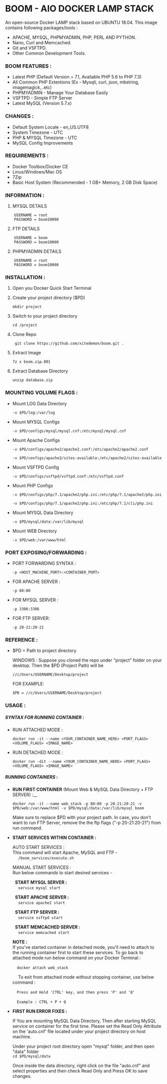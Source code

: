 # BOOM - AIO DOCKER LAMP STACK

An open-source Docker LAMP stack based on UBUNTU 18.04.
This image contains following packages/tools :

- APACHE, MYSQL, PHPMYADMIN, PHP, PERL AND PYTHON.
- Nano, Curl and Memcached.
- Git and VSFTPD.
- Other Common Development Tools.

### BOOM FEATURES :

- Latest PHP (Default Version = 7.1, Avaliable PHP 5.6 to PHP 7.3)
- All Common PHP Extentions (Ex - Mysqli, curl, json, mbstring, imagemagick,..etc)
- PHPMYADMIN - Manage Your Database Easily
- VSFTPD - Simple FTP Server
- Latest MySQL (Version 5.7.x)

### CHANGES :

- Default System Locale - en_US.UTF8
- System Timezone - UTC
- PHP & MYSQL Timezone - UTC
- MySQL Config Improvements

### REQUIREMENTS :
- Docker Toolbox/Docker CE
- Linux/Windows/Mac OS
- 7Zip
- Basic Host System (Recommended - 1 GB+ Memory, 2 GB Disk Space)

### INFORMATION :

1. MYSQL DETAILS
```
    USERNAME = root
    PASSWORD = boom10000
```

2. FTP DETAILS
```
    USERNAME = boom
    PASSWORD = boom10000
```

2. PHPMYADMIN DETAILS
```
    USERNAME = root
    PASSWORD = boom10000
```

### INSTALLATION :

1. Open you Docker Quick Start Terminal

2. Create your project directory ($PD)

     ``` mkdir project ```

3. Switch to your project directory

     ```cd /project```

4. Clone Repo

     ``` git clone https://github.com/xitedemon/boom.git .```

5. Extract Image

     ```7z x boom.zip.001```

5. Extract Database Directory

     ```unzip database.zip```

### MOUNTING VOLUME FLAGS :

- Mount LOG Data Directory

	 ```-v $PD/log:/var/log```

- Mount MYSQL Configs

     ```-v $PD/configs/mysql/mysql.cnf:/etc/mysql/mysql.cnf```

- Mount Apache Configs

     ```-v $PD/configs/apache2/apache2.conf:/etc/apache2/apache2.conf```

     ```-v $PD/configs/apache2/sites-available:/etc/apache2/sites-available```

- Mount VSFTPD Config

     ```-v $PD/configs/vsftpd/vsftpd.conf:/etc/vsftpd.conf```

- Mount PHP Configs

     ```-v $PD/configs/php/7.1/apache2/php.ini:/etc/php/7.1/apache2/php.ini```

     ```-v $PD/configs/php/7.1/apache2/php.ini:/etc/php/7.1/cli/php.ini```

- Mount MYSQL Data Directory

     ```-v $PD/mysql/data:/var/lib/mysql```

- Mount WEB Directory

     ```-v $PD/web:/var/www/html```

### PORT EXPOSING/FORWARDING :

- PORT FORWARDING SYNTAX :

     ```-p <HOST_MACHINE_PORT>:<CONTAINER_PORT>```

- FOR APACHE SERVER :

     ```-p 80:80```

- FOR MYSQL SERVER :

     ```-p 3306:3306```

- FOR FTP SERVER:

     ```-p 20-21:20-21```

### REFERENCE :

- $PD = Path to project directory

  WINDOWS : Suppose you cloned the repo under "project" folder on your desktop. Then the $PD (Project Path) will be

     ```//c/Users/USERNAME/Desktop/project```

  FOR EXAMPLE:

     ```$PD = //c/Users/USERNAME/Desktop/project```


### USAGE :

##### SYNTAX FOR RUNNING CONTAINER :

- RUN ATTACHED MODE :

     ```docker run -it --name <YOUR_CONTAINER_NAME_HERE> <PORT_FLAGS> <VOLUME_FLAGS> <IMAGE_NAME>```

- RUN DETACHED MODE :

     ```docker run -dit --name <YOUR_CONTAINER_NAME_HERE> <PORT_FLAGS> <VOLUME_FLAGS> <IMAGE_NAME>```

##### RUNNING CONTAINERS :

- __RUN FIRST CONTAINER__ (Mount Web & MySQL Data Directory + FTP SERVER) :__

     ```docker run -it --name web_stack -p 80:80 -p 20-21:20-21 -v $PD/web:/var/www/html -v $PD/mysql/data:/var/lib/mysql boom```

     Make sure to replace $PD with your project path. In case, you don't want to run FTP Server, remove the the ftp flags ("-p 20-21:20-21")
     from run command.

- __START SERVICES WITHIN CONTAINER :__

     AUTO START SERVICES :  
     This command will start Apache, MySQL and FTP -  
     &emsp; ```/boom_services/execute.sh```

     MANUAL START SERVICES :  
     Run below commands to start desired services -

     &nbsp; __START MYSQL SERVER :__  
     &emsp; ```service mysql start```

     &nbsp; __START APACHE SERVER :__  
     &emsp; ```service apache2 start```

     &nbsp; __START FTP SERVER :__  
     &emsp; ```service vsftpd start```

     &nbsp; __START MEMCACHED SERVER :__  
     &emsp; ```service memcached start```

	__NOTE :__  
	        If you've started container in detached mode, you'll need to attach to the running container first to start these services.
	        To go back to attached mode run below command on your Docker Terminal :

	&emsp;```docker attach web_stack```

	&emsp;  To exit from attached mode without stopping container, use below command :

	&emsp;```Press and Hold 'CTRL' key, and then press 'P' and 'Q'```

	&emsp;```Example : CTRL + P + Q```

- __FIRST RUN ERROR FIXES :__

     If You are mounting MySQL Data Directory, Then after starting MySQL service on container for the first time. Please set the Read Only Attribute on the 'auto.cnf'
     file located under your project directory on host machine.

     Under your project root directory open "mysql" folder, and then open "data" folder  
     ```cd $PD/mysql/data```
     
     Once inside the data directory, right click on the file "auto.cnf" and select properties and then check Read Only
     and Press OK to save changes.


